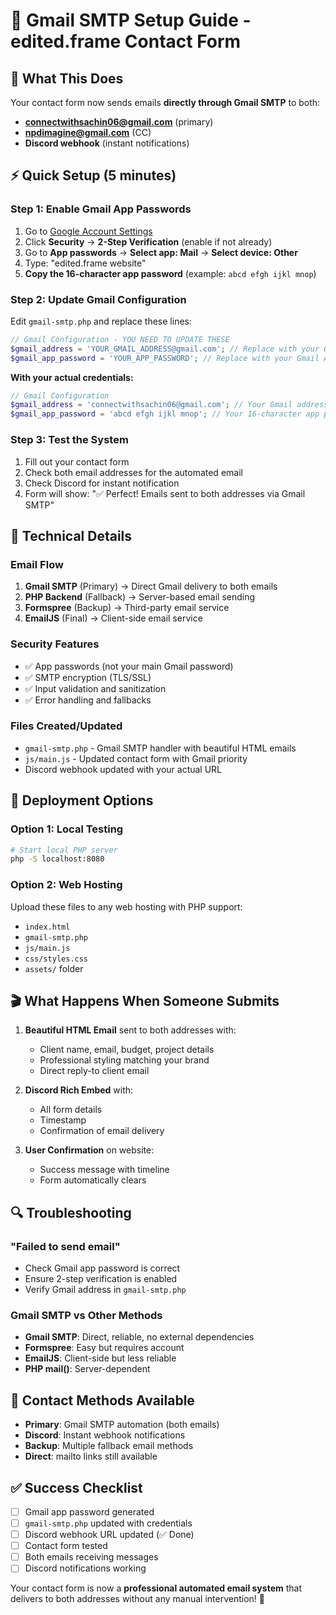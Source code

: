 # 📧 Gmail SMTP Setup Guide - edited.frame Contact Form

## 🎯 What This Does
Your contact form now sends emails **directly through Gmail SMTP** to both:
- **connectwithsachin06@gmail.com** (primary)
- **npdimagine@gmail.com** (CC)
- **Discord webhook** (instant notifications)

## ⚡ Quick Setup (5 minutes)

### Step 1: Enable Gmail App Passwords
1. Go to [Google Account Settings](https://myaccount.google.com/)
2. Click **Security** → **2-Step Verification** (enable if not already)
3. Go to **App passwords** → **Select app: Mail** → **Select device: Other**
4. Type: "edited.frame website"
5. **Copy the 16-character app password** (example: `abcd efgh ijkl mnop`)

### Step 2: Update Gmail Configuration
Edit `gmail-smtp.php` and replace these lines:

```php
// Gmail Configuration - YOU NEED TO UPDATE THESE
$gmail_address = 'YOUR_GMAIL_ADDRESS@gmail.com'; // Replace with your Gmail
$gmail_app_password = 'YOUR_APP_PASSWORD'; // Replace with your Gmail App Password
```

**With your actual credentials:**
```php
// Gmail Configuration
$gmail_address = 'connectwithsachin06@gmail.com'; // Your Gmail address
$gmail_app_password = 'abcd efgh ijkl mnop'; // Your 16-character app password
```

### Step 3: Test the System
1. Fill out your contact form
2. Check both email addresses for the automated email
3. Check Discord for instant notification
4. Form will show: "✅ Perfect! Emails sent to both addresses via Gmail SMTP"

## 🔧 Technical Details

### Email Flow
1. **Gmail SMTP** (Primary) → Direct Gmail delivery to both emails
2. **PHP Backend** (Fallback) → Server-based email sending
3. **Formspree** (Backup) → Third-party email service
4. **EmailJS** (Final) → Client-side email service

### Security Features
- ✅ App passwords (not your main Gmail password)
- ✅ SMTP encryption (TLS/SSL)
- ✅ Input validation and sanitization
- ✅ Error handling and fallbacks

### Files Created/Updated
- `gmail-smtp.php` - Gmail SMTP handler with beautiful HTML emails
- `js/main.js` - Updated contact form with Gmail priority
- Discord webhook updated with your actual URL

## 🚀 Deployment Options

### Option 1: Local Testing
```bash
# Start local PHP server
php -S localhost:8080
```

### Option 2: Web Hosting
Upload these files to any web hosting with PHP support:
- `index.html`
- `gmail-smtp.php`
- `js/main.js`
- `css/styles.css`
- `assets/` folder

## 🎬 What Happens When Someone Submits

1. **Beautiful HTML Email** sent to both addresses with:
   - Client name, email, budget, project details
   - Professional styling matching your brand
   - Direct reply-to client email

2. **Discord Rich Embed** with:
   - All form details
   - Timestamp
   - Confirmation of email delivery

3. **User Confirmation** on website:
   - Success message with timeline
   - Form automatically clears

## 🔍 Troubleshooting

### "Failed to send email"
- Check Gmail app password is correct
- Ensure 2-step verification is enabled
- Verify Gmail address in `gmail-smtp.php`

### Gmail SMTP vs Other Methods
- **Gmail SMTP**: Direct, reliable, no external dependencies
- **Formspree**: Easy but requires account
- **EmailJS**: Client-side but less reliable
- **PHP mail()**: Server-dependent

## 📱 Contact Methods Available
- **Primary**: Gmail SMTP automation (both emails)
- **Discord**: Instant webhook notifications  
- **Backup**: Multiple fallback email methods
- **Direct**: mailto links still available

## ✅ Success Checklist
- [ ] Gmail app password generated
- [ ] `gmail-smtp.php` updated with credentials
- [ ] Discord webhook URL updated (✅ Done)
- [ ] Contact form tested
- [ ] Both emails receiving messages
- [ ] Discord notifications working

Your contact form is now a **professional automated email system** that delivers to both addresses without any manual intervention! 🎉

